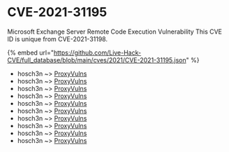 # CVE-2021-31195

Microsoft Exchange Server Remote Code Execution Vulnerability This CVE ID is unique from CVE-2021-31198.

{% embed url="https://github.com/Live-Hack-CVE/full_database/blob/main/cves/2021/CVE-2021-31195.json" %}


* hosch3n ~> [ProxyVulns](https://www.alice-snow.ru/2021/database/cve-2021-31195/proxyvulns-hosch3n)
* hosch3n ~> [ProxyVulns](https://www.alice-snow.ru/2021/database/cve-2021-31195/proxyvulns-hosch3n)
* hosch3n ~> [ProxyVulns](https://www.alice-snow.ru/2021/database/cve-2021-31195/proxyvulns-hosch3n)
* hosch3n ~> [ProxyVulns](https://www.alice-snow.ru/2021/database/cve-2021-31195/proxyvulns-hosch3n)
* hosch3n ~> [ProxyVulns](https://www.alice-snow.ru/2021/database/cve-2021-31195/proxyvulns-hosch3n)
* hosch3n ~> [ProxyVulns](https://www.alice-snow.ru/2021/database/cve-2021-31195/proxyvulns-hosch3n)
* hosch3n ~> [ProxyVulns](https://www.alice-snow.ru/2021/database/cve-2021-31195/proxyvulns-hosch3n)
* hosch3n ~> [ProxyVulns](https://www.alice-snow.ru/2021/database/cve-2021-31195/proxyvulns-hosch3n)
* hosch3n ~> [ProxyVulns](https://www.alice-snow.ru/2021/database/cve-2021-31195/proxyvulns-hosch3n)
* hosch3n ~> [ProxyVulns](https://www.alice-snow.ru/2021/database/cve-2021-31195/proxyvulns-hosch3n)